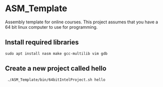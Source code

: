 # ASM_Template
Assembly template for online courses.  This project assumes that you have a 64 bit linux computer to use for programming.

## Install required libraries
     
    sudo apt install nasm make gcc-multilib vim gdb

## Create a new project called hello
     
     ./ASM_Template/bin/64bitIntelProject.sh hello